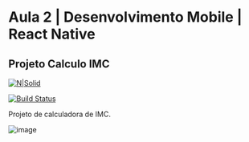 # Aula 2 | Desenvolvimento Mobile | React Native
## Projeto Calculo IMC

[![N|Solid](https://cldup.com/dTxpPi9lDf.thumb.png)](https://nodesource.com/products/nsolid)

[![Build Status](https://travis-ci.org/joemccann/dillinger.svg?branch=master)](https://travis-ci.org/joemccann/dillinger)

Projeto de calculadora de IMC.

![image](https://user-images.githubusercontent.com/57193465/129287471-06e4ace6-d2aa-4042-b04f-29cd314a3669.png)
